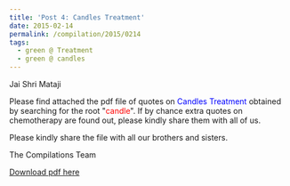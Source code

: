 ```yaml
---
title: 'Post 4: Candles Treatment'
date: 2015-02-14
permalink: /compilation/2015/0214
tags:
  - green @ Treatment
  - green @ candles
---
```

Jai Shri Mataji

Please find attached the pdf file of quotes on <font color="blue">Candles Treatment</font> obtained by searching for the root "<font color="red">candle</font>". If by chance extra quotes on chemotherapy are found out, please kindly share them with all of us.  

Please kindly share the file with all our brothers and sisters.  

The Compilations Team

[Download pdf here](http://seven-teams.github.io/files/Candles_Treatment.pdf)